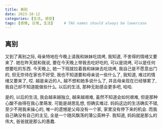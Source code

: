 ```yaml
---
title: 离别
date: 2023-10-12
categories: [生活, 感受]
tags: [感情, 日常, 生活]     # TAG names should always be lowercase
---
```


## 离别
又到了离别之际, 母亲特地在今晚上请我和妹妹吃烧烤, 我知道, 不舍得的情绪又要来了. 她在昨天就和我说, 要在今天晚上带我去吃好吃的, 可以是烧烤, 可以是任何想要吃的东西. 今天晚上, 她一下班就拉着我和妹妹去吃烧烤, 我自己是不愿意出门的, 但无奈待在家也不好受, 我也不知道要和母亲说一些什么了, 我知道, 难过的情绪又要来了, 哎. 越是亲近的人, 越不想和她多说什么了, 并且母亲现在已经够累了, 我自己却不知道能做些什么. 以后的生活, 那种无助感会更多吧, 哈哈. 

是的, 以后的生活, 我会越来越独立, 越来越艰难, 虽然不知道会如何艰难, 但是那种心酸不由得在我心里萌发. 可能是胡思乱想, 但确实难过. 妈妈这边的生活确实不错, 至少不用我来操心的, 唯一的遗憾是父母没有一个家, 家里没有停下来的机会. 而我自己确没有自己的主见, 全是一个随风飘荡的蒲公英种子. 我知道, 妈妈就是那么的伟大, 爸爸就是那么的愚蠢. 
